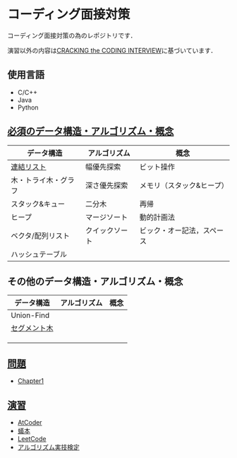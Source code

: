 # コーディング面接対策
コーディング面接対策の為のレポジトリです．

演習以外の内容は[CRACKING the CODING INTERVIEW](https://www.crackingthecodinginterview.com/)に基づいています．

## 使用言語
- C/C++
- Java
- Python

## [必須のデータ構造・アルゴリズム・概念](https://github.com/KeiTaylor0606/CodingInterview/tree/main/essence)

| データ構造  |  アルゴリズム  | 概念 |
| ----------- | ---- | ---- |
| [連結リスト](https://github.com/KeiTaylor0606/CodingInterview/tree/main/essence/linked-list#%E9%80%A3%E7%B5%90%E3%83%AA%E3%82%B9%E3%83%88) |  幅優先探索  | ビット操作 |
| 木・トライ木・グラフ| 深さ優先探索 | メモリ（スタック&ヒープ）|
| スタック&キュー | 二分木 | 再帰 |
| ヒープ | マージソート | 動的計画法 |
| ベクタ/配列リスト | クイックソート | ビック・オー記法，スペース |
| ハッシュテーブル

## その他のデータ構造・アルゴリズム・概念

| データ構造 | アルゴリズム | 概念 |
| ----------- | ---- | ---- |
| Union-Find |  |  |
| [セグメント木](https://github.com/KeiTaylor0606/CodingInterview/tree/main/others/data-structure/segment-tree#%E3%82%BB%E3%82%B0%E3%83%A1%E3%83%B3%E3%83%88%E6%9C%A8) |  |  |
|  |  |  |
|  |  |  |
|  |  |  |

## [問題](https://github.com/KeiTaylor0606/CodingInterview/tree/main/tasks)
- [Chapter1](https://github.com/KeiTaylor0606/CodingInterview/tree/main/tasks/1#%E9%85%8D%E5%88%97%E3%81%A8%E6%96%87%E5%AD%97%E5%88%97)

## [演習](https://github.com/KeiTaylor0606/CodingInterview/tree/main/exercises)
- [AtCoder](https://github.com/KeiTaylor0606/CodingInterview/tree/main/exercises/atcoder)
- [蟻本](https://github.com/KeiTaylor0606/CodingInterview/tree/main/exercises/contest)
- [LeetCode](https://github.com/KeiTaylor0606/CodingInterview/tree/main/exercises/leetcode)
- [アルゴリズム実技検定](https://github.com/KeiTaylor0606/CodingInterview/tree/main/exercises/past)